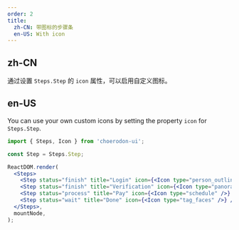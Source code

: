 ```yaml
---
order: 2
title:
  zh-CN: 带图标的步骤条
  en-US: With icon
---
```


## zh-CN

通过设置 `Steps.Step` 的 `icon` 属性，可以启用自定义图标。

## en-US

You can use your own custom icons by setting the property `icon` for `Steps.Step`.

```jsx
import { Steps, Icon } from 'choerodon-ui';

const Step = Steps.Step;

ReactDOM.render(
  <Steps>
    <Step status="finish" title="Login" icon={<Icon type="person_outline" />} />
    <Step status="finish" title="Verification" icon={<Icon type="panorama_vertical" />} />
    <Step status="process" title="Pay" icon={<Icon type="schedule" />} />
    <Step status="wait" title="Done" icon={<Icon type="tag_faces" />} />
  </Steps>,
  mountNode,
);
```
